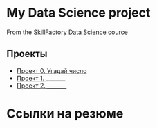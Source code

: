 # My Data Science project 

From the [SkillFactory Data Science cource](https://github.com/Creatorcode25/SF.git) 

## Проекты 

* [Проект 0. Угадай число](https://github.com/Creatorcode25/SF/tree/main/project_0)
* [Проект 1. _______]()
* [Проект 2. _______]()

# Ссылки на резюме